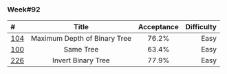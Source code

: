 ### Week#92

| # | Title | Acceptance | Difficulty
| :------------ |:---------------:| :-----:| -----:|
| [104](https://leetcode.com/problems/maximum-depth-of-binary-tree/description/) | Maximum Depth of Binary Tree | 76.2% | Easy |
| [100](https://leetcode.com/problems/same-tree/description/) | Same Tree | 63.4% | Easy |
| [226](https://leetcode.com/problems/invert-binary-tree/description/) | Invert Binary Tree | 77.9% | Easy |
